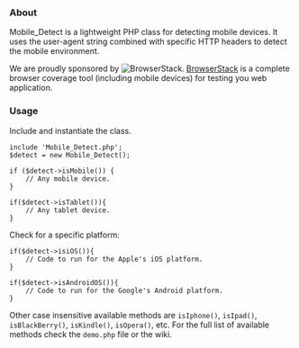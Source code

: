 ### About

Mobile_Detect is a lightweight PHP class for detecting mobile devices. It uses the user-agent string combined with specific HTTP headers to detect the mobile environment.

We are proudly sponsored by ![BrowserStack](http://jquery.org/wp-content/uploads/2010/01/browserstack-150.png). [BrowserStack](http://www.browserstack.com) is a complete browser coverage tool (including mobile devices) for testing you web application.

### Usage

Include and instantiate the class.
```
include 'Mobile_Detect.php';
$detect = new Mobile_Detect();
```
```
if ($detect->isMobile()) {
    // Any mobile device.
}
```
```
if($detect->isTablet()){
    // Any tablet device.
}
```

Check for a specific platform:
```
if($detect->isiOS()){
    // Code to run for the Apple's iOS platform.
}
```
```
if($detect->isAndroidOS()){
    // Code to run for the Google's Android platform.
}
```
Other case insensitive available methods are `isIphone()`, `isIpad()`, `isBlackBerry()`, `isKindle()`, `isOpera()`, etc. For the full list of available methods check the `demo.php` file or the wiki.
